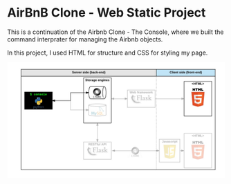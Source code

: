 # AirBnB Clone - Web Static Project

This is a continuation of the Airbnb Clone - The Console, where we built the command interprater for managing the Airbnb objects.

In this project, I used HTML for structure and CSS for styling my page.

![AirBnB Clone - Web Static](../web_static/images/hbnb_step1.png)